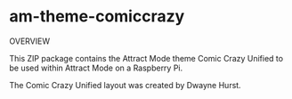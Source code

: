 # am-theme-comiccrazy

OVERVIEW

This ZIP package contains the Attract Mode theme Comic Crazy Unified to be used within Attract Mode on a Raspberry Pi.

The Comic Crazy Unified layout was created by Dwayne Hurst.
